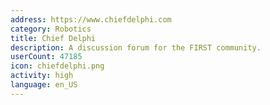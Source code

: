 ```yaml
---
address: https://www.chiefdelphi.com
category: Robotics
title: Chief Delphi
description: A discussion forum for the FIRST community.
userCount: 47185
icon: chiefdelphi.png
activity: high
language: en_US
---
```

